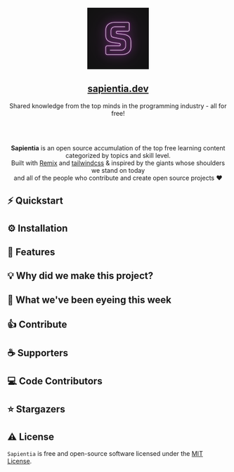 <p align="center">
  <a href="https://sapientia.dev">
    <img alt="Sapientia" height="140" src="https://raw.githubusercontent.com/reillyjodonnell/sapientia/master/public/sapientia-logo.png">
  </a>
  <h2 align="center">
    <a href="https://sapientia.dev">
    sapientia.dev
      <a>
</h2>
  <p align="center">Shared knowledge
from the top minds in the programming industry
- all for free!<p>
  
  <br>
  <br>
 
</p>
<p align="center">
  <b>Sapientia</b> is an open source accumulation of the top free learning content categorized by topics and skill level.<br> Built with <a href="https://github.com/remix-run/remix">Remix</a> and <a href="https://github.com/tailwindlabs/tailwindcss">tailwindcss</a> & inspired by the giants whose shoulders we stand on today <br> and all of the people who contribute and create open source projects ❤️
</p>

## ⚡️ Quickstart

## ⚙️ Installation

## 🎯 Features

## 💡 Why did we make this project?

## 👀 What we've been eyeing this week 

## 👍 Contribute

## ☕ Supporters

## ‎‍💻 Code Contributors

## ⭐️ Stargazers

## ⚠️ License

`Sapientia` is free and open-source software licensed under the [MIT License](https://github.com/gofiber/fiber/blob/master/LICENSE).
